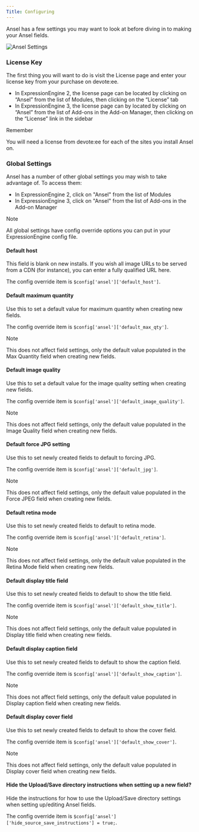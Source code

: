 ```yaml
---
Title: Configuring
---
```


Ansel has a few settings you may want to look at before diving in to making your Ansel fields.

![Ansel Settings](/assets/img/documentation/ansel/ansel-settings--2016-06-23.png)

### License Key

The first thing you will want to do is visit the License page and enter your license key from your purchase on devote:ee.

- In ExpressionEngine 2, the license page can be located by clicking on “Ansel” from the list of Modules, then clicking on the “License” tab
- In ExpressionEngine 3, the license page can by located by clicking on “Ansel” from the list of Add-ons in the Add-on Manager, then clicking on the “License” link in the sidebar

<div class="content-blocks__note">
	<div class="content-blocks__note-title">Remember</div>
	<p>You will need a license from devote:ee for each of the sites you install Ansel on.</p>
</div>

### Global Settings

Ansel has a number of other global settings you may wish to take advantage of. To access them:

- In ExpressionEngine 2, click on "Ansel" from the list of Modules
- In ExpressionEngine 3, click on "Ansel" from the list of Add-ons in the Add-on Manager

<div class="content-blocks__note">
	<div class="content-blocks__note-title">Note</div>
	<p>All global settings have config override options you can put in your ExpressionEngine config file.</p>
</div>

#### Default host

This field is blank on new installs. If you wish all image URLs to be served from a CDN (for instance), you can enter a fully qualified URL here.

The config override item is `$config['ansel']['default_host']`.

#### Default maximum quantity

Use this to set a default value for maximum quantity when creating new fields.

The config override item is `$config['ansel']['default_max_qty']`.

<div class="content-blocks__note">
	<div class="content-blocks__note-title">Note</div>
	<p>This does not affect field settings, only the default value populated in the Max Quantity field when creating new fields.</p>
</div>

#### Default image quality

Use this to set a default value for the image quality setting when creating new fields.

The config override item is `$config['ansel']['default_image_quality']`.

<div class="content-blocks__note">
	<div class="content-blocks__note-title">Note</div>
	<p>This does not affect field settings, only the default value populated in the Image Quality field when creating new fields.</p>
</div>

#### Default force JPG setting

Use this to set newly created fields to default to forcing JPG.

The config override item is `$config['ansel']['default_jpg']`.

<div class="content-blocks__note">
	<div class="content-blocks__note-title">Note</div>
	<p>This does not affect field settings, only the default value populated in the Force JPEG field when creating new fields.</p>
</div>

#### Default retina mode

Use this to set newly created fields to default to retina mode.

The config override item is `$config['ansel']['default_retina']`.

<div class="content-blocks__note">
	<div class="content-blocks__note-title">Note</div>
	<p>This does not affect field settings, only the default value populated in the Retina Mode field when creating new fields.</p>
</div>

#### Default display title field

Use this to set newly created fields to default to show the title field.

The config override item is `$config['ansel']['default_show_title']`.

<div class="content-blocks__note">
	<div class="content-blocks__note-title">Note</div>
	<p>This does not affect field settings, only the default value populated in Display title field when creating new fields.</p>
</div>

#### Default display caption field

Use this to set newly created fields to default to show the caption field.

The config override item is `$config['ansel']['default_show_caption']`.

<div class="content-blocks__note">
	<div class="content-blocks__note-title">Note</div>
	<p>This does not affect field settings, only the default value populated in Display caption field when creating new fields.</p>
</div>

#### Default display cover field

Use this to set newly created fields to default to show the cover field.

The config override item is `$config['ansel']['default_show_cover']`.

<div class="content-blocks__note">
	<div class="content-blocks__note-title">Note</div>
	<p>This does not affect field settings, only the default value populated in Display cover field when creating new fields.</p>
</div>

#### Hide the Upload/Save directory instructions when setting up a new field?

Hide the instructions for how to use the Upload/Save directory settings when setting up/editing Ansel fields.

The config override item is `$config['ansel']['hide_source_save_instructions'] = true;`.

